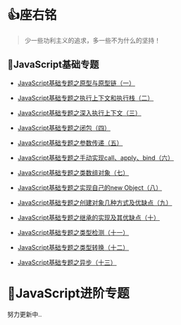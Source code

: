 # :+1:座右铭

> 少一些功利主义的追求，多一些不为什么的坚持！

## :memo:JavaScript基础专题

+ [JavaScript基础专题之原型与原型链（一）](https://github.com/timelessover/blog/issues/1)

- [JavaScript基础专题之执行上下文和执行栈（二）](https://github.com/timelessover/blog/issues/2)

+ [JavaScript基础专题之深入执行上下文（三）](https://github.com/timelessover/blog/issues/3)

+ [JavaScript基础专题之闭包（四）](https://github.com/timelessover/blog/issues/4)

+ [JavaScript基础专题之参数传递（五）](https://github.com/timelessover/blog/issues/5)

+ [JavaScript基础专题之手动实现call、apply、bind（六）](https://github.com/timelessover/blog/issues/6)

+ [JavaScript基础专题之类数组对象（七）](https://github.com/timelessover/blog/issues/7)

+ [JavaScript基础专题之实现自己的new Object（八）](https://github.com/timelessover/blog/issues/8)

+ [JavaScript基础专题之创建对象几种方式及优缺点（九）](https://github.com/timelessover/blog/issues/9)

+ [JavaScript基础专题之继承的实现及其优缺点（十）](https://github.com/timelessover/blog/issues/10)

+ [JavaScript基础专题之类型检测（十一）](https://github.com/timelessover/blog/issues/11)

+  [JavaScript基础专题之类型转换（十二）](https://github.com/timelessover/blog/issues/12)

+ [JavaScript基础专题之异步（十三）](https://github.com/timelessover/blog/issues/13)

# :memo:JavaScript进阶专题

努力更新中..

